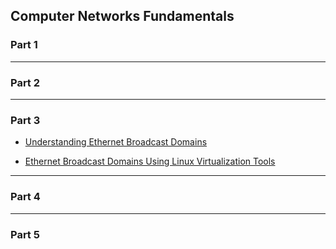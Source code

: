 ## Computer Networks Fundamentals

### Part 1

---

### Part 2

---

### Part 3

- [Understanding Ethernet Broadcast Domains](https://github.com/poridhiEng/poridhi-labs/blob/main/Poridhi%20Labs/CN%20Fundamentals/Lab%2003/README1.md)

- [Ethernet Broadcast Domains Using Linux Virtualization Tools](https://github.com/poridhiEng/poridhi-labs/blob/main/Poridhi%20Labs/CN%20Fundamentals/Lab%2003/README2.md)

---

### Part 4

---

### Part 5
